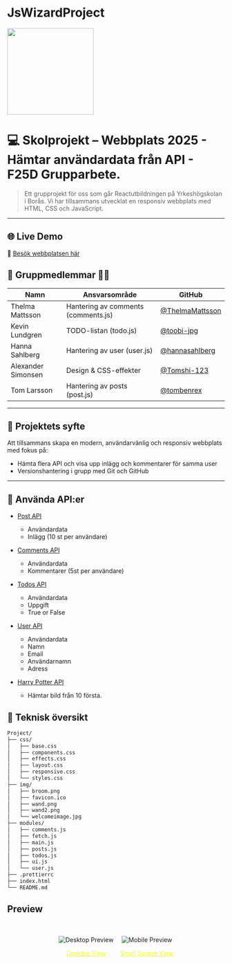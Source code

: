 # JsWizardProject

<img src="https://avatars.githubusercontent.com/u/207596941?s=400&u=9dfaaaa26c2964be8ef832d9259e938a6efd5d46&v=4" width="200"/>

# 💻 Skolprojekt – Webbplats 2025 - Hämtar användardata från API - F25D Grupparbete.

> Ett grupprojekt för oss som går Reactutbildningen på Yrkeshögskolan i Borås. Vi har tillsammans utvecklat en responsiv webbplats med HTML, CSS och JavaScript.

---

## 🌐 Live Demo

🔗 [Besök webbplatsen här](https://wizardofjs.github.io/JsWizardProject/)

## 👥 Gruppmedlemmar 🧙‍♂️

| Namn               | Ansvarsområde                       | GitHub                                               |
| ------------------ | ----------------------------------- | ---------------------------------------------------- |
| Thelma Mattsson    | Hantering av comments (comments.js) | [@ThelmaMattsson](https://github.com/ThelmaMattsson) |
| Kevin Lundgren     | TODO-listan (todo.js)               | [@toobi-jpg](https://github.com/toobi-jpg)           |
| Hanna Sahlberg     | Hantering av user (user.js)         | [@hannasahlberg](https://github.com/hannasahlberg)   |
| Alexander Simonsen | Design & CSS-effekter               | [@Tomshi-123](https://github.com/Tomshi-123)         |
| Tom Larsson        | Hantering av posts (post.js)        | [@tombenrex](https://github.com/tombenrex)           |

---

## 🚀 Projektets syfte

Att tillsammans skapa en modern, användarvänlig och responsiv webbplats med fokus på:

- Hämta flera API och visa upp inlägg och kommentarer för samma user
- Versionshantering i grupp med Git och GitHub

---

## 🔗 Använda API:er

- [Post API](https://jsonplaceholder.typicode.com/posts/)

  - Användardata
  - Inlägg (10 st per användare)

- [Comments API](https://jsonplaceholder.typicode.com/comments/)

  - Användardata
  - Kommentarer (5st per användare)

- [Todos API](https://jsonplaceholder.typicode.com/todos/)

  - Användardata
  - Uppgift
  - True or False

- [User API](https://jsonplaceholder.typicode.com/users/)

  - Användardata
  - Namn
  - Email
  - Användarnamn
  - Adress

- [Harry Potter API](https://hp-api.onrender.com/api/characters)
  - Hämtar bild från 10 första.

## 🧱 Teknisk översikt

```bash
Project/
├── css/
│   ├── base.css
│   ├── components.css
│   ├── effects.css
│   ├── layout.css
│   ├── responsive.css
│   └── styles.css
├── img/
│   ├── broom.png
│   ├── favicon.ico
│   ├── wand.png
│   ├── wand2.png
│   └── welcomeimage.jpg
├── modules/
│   ├── comments.js
│   ├── fetch.js
│   ├── main.js
│   ├── posts.js
│   ├── todos.js
│   ├── ui.js
│   └── user.js
├── .prettierrc
├── index.html
└── README.md
```

## Preview

<div style="display: flex; justify-content: center; padding: 2rem; gap: 1rem; margin: auto;">
  <div style="text-align: center;">
    <img src="https://wizardofjs.github.io/JsWizardProject/img/Preview.png" alt="Desktop Preview"/>
    <p><a href="https://wizardofjs.github.io/JsWizardProject/img/Preview.png" target="_blank" title="View larger Desktop Preview" style="color:rgb(239, 255, 20); text-decoration: underline;">Desktop View</a></p>
  </div>
  <div style="text-align: center;">
    <img src="https://wizardofjs.github.io/JsWizardProject/img/PreviewMobile.png" alt="Mobile Preview"/>
    <p><a href="https://wizardofjs.github.io/JsWizardProject/img/PreviewMobile.png" target="_blank" title="View larger Small Screen Preview" style="color:rgb(239, 255, 20); text-decoration: underline;">Small Screen View</a></p>

  </div>
</div>
